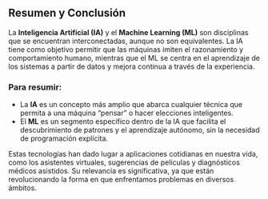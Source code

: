 ## Resumen y Conclusión

La **Inteligencia Artificial (IA)** y el **Machine Learning (ML)** son disciplinas que se encuentran interconectadas, aunque no son equivalentes. La IA tiene como objetivo permitir que las máquinas imiten el razonamiento y comportamiento humano, mientras que el ML se centra en el aprendizaje de los sistemas a partir de datos y mejora continua a través de la experiencia.

### Para resumir:
- La **IA** es un concepto más amplio que abarca cualquier técnica que permita a una máquina “pensar” o hacer elecciones inteligentes.  
- El **ML** es un segmento específico dentro de la IA que facilita el descubrimiento de patrones y el aprendizaje autónomo, sin la necesidad de programación explícita.  

Estas tecnologías han dado lugar a aplicaciones cotidianas en nuestra vida, como los asistentes virtuales, sugerencias de películas y diagnósticos médicos asistidos. Su relevancia es significativa, ya que están revolucionando la forma en que enfrentamos problemas en diversos ámbitos.  



